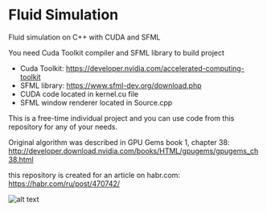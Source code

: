 # Fluid Simulation
Fluid simulation on C++ with CUDA and SFML 

You need Cuda Toolkit compiler and SFML library to build project
- Cuda Toolkit: https://developer.nvidia.com/accelerated-computing-toolkit
- SFML library: https://www.sfml-dev.org/download.php
- CUDA code located in kernel.cu file
- SFML window renderer located in Source.cpp

This is a free-time individual project and you can use code from this repository for any of your needs.

Original algorithm was described in GPU Gems book 1, chapter 38: http://developer.download.nvidia.com/books/HTML/gpugems/gpugems_ch38.html

this repository is created for an article on habr.com: https://habr.com/ru/post/470742/

![alt text](https://habrastorage.org/webt/mn/fv/kr/mnfvkr1fxmlapnncgvimffqg6w0.png)
